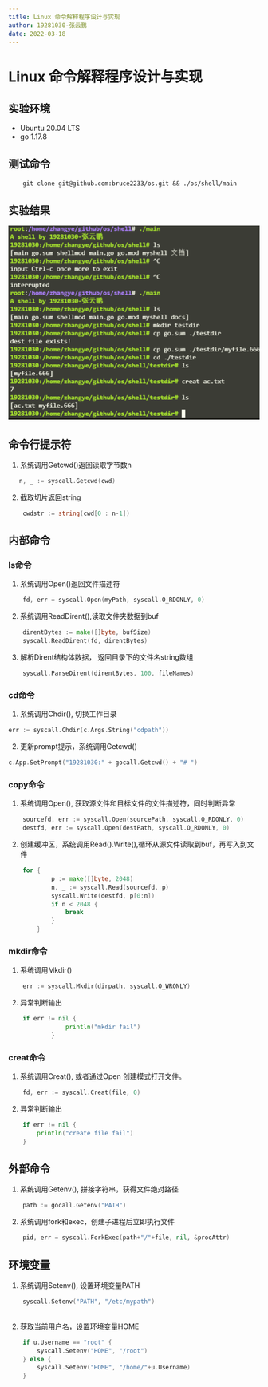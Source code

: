 ```yaml
---
title: Linux 命令解释程序设计与实现
author: 19281030-张云鹏
date: 2022-03-18
---
```


# Linux 命令解释程序设计与实现

## 实验环境
- Ubuntu 20.04 LTS
- go 1.17.8

## 测试命令
```shell
    git clone git@github.com:bruce2233/os.git && ./os/shell/main
```
## 实验结果
![lab1-result](shell-result.png)

## 命令行提示符
1. 系统调用Getcwd()返回读取字节数n
```go
   n, _ := syscall.Getcwd(cwd)
```
2. 截取切片返回string
```go
    cwdstr := string(cwd[0 : n-1])
```

## 内部命令

### ls命令
1. 系统调用Open()返回文件描述符
```go
	fd, err = syscall.Open(myPath, syscall.O_RDONLY, 0)
```
2. 系统调用ReadDirent(),读取文件夹数据到buf
```go
	direntBytes := make([]byte, bufSize)
	syscall.ReadDirent(fd, direntBytes)
```
3. 解析Dirent结构体数据， 返回目录下的文件名string数组
```go
    syscall.ParseDirent(direntBytes, 100, fileNames)
```
### cd命令
1. 系统调用Chdir(), 切换工作目录
```go
err := syscall.Chdir(c.Args.String("cdpath"))
```
2. 更新prompt提示，系统调用Getcwd()
```go
c.App.SetPrompt("19281030:" + gocall.Getcwd() + "# ")
```
### copy命令
1. 系统调用Open(), 获取源文件和目标文件的文件描述符，同时判断异常
```go
    sourcefd, err := syscall.Open(sourcePath, syscall.O_RDONLY, 0)
    destfd, err := syscall.Open(destPath, syscall.O_RDONLY, 0)
```
2. 创建缓冲区，系统调用Read().Write(),循环从源文件读取到buf，再写入到文件
```go
    for {
            p := make([]byte, 2048)
            n, _ := syscall.Read(sourcefd, p)
            syscall.Write(destfd, p[0:n])
            if n < 2048 {
                break
            }
		}
```
### mkdir命令
1. 系统调用Mkdir()
```go
    err := syscall.Mkdir(dirpath, syscall.O_WRONLY)
```
2. 异常判断输出
```go
    if err != nil {
				println("mkdir fail")
			}
```

### creat命令
1. 系统调用Creat(), 或者通过Open 创建模式打开文件。
```go
    fd, err := syscall.Creat(file, 0)
```
2. 异常判断输出
```go
    if err != nil {
		println("create file fail")
	}
```
## 外部命令
1. 系统调用Getenv(), 拼接字符串，获得文件绝对路径
```go
	path := gocall.Getenv("PATH")
```
2. 系统调用fork和exec，创建子进程后立即执行文件
```go
	pid, err = syscall.ForkExec(path+"/"+file, nil, &procAttr)
```
## 环境变量
1. 系统调用Setenv(), 设置环境变量PATH
```go
    syscall.Setenv("PATH", "/etc/mypath")
    
```
2. 获取当前用户名，设置环境变量HOME
```go
    if u.Username == "root" {
		syscall.Setenv("HOME", "/root")
	} else {
		syscall.Setenv("HOME", "/home/"+u.Username)
	}
```